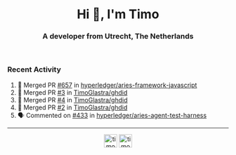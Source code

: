 <h1 align="center">Hi 👋, I'm Timo</h1>
<h3 align="center">A developer from Utrecht, The Netherlands</h3>
<br/>
<!-- https://github.com/rahuldkjain/github-profile-readme-generator --!>

<!--  <p align="left"><img src="https://github-readme-stats.vercel.app/api?username=timoglastra&show_icons=true&count_private=true&" alt="timoglastra" /></p> --!>

<!--
Github language stats
<p align="left"><img src="https://github-readme-stats.vercel.app/api/top-langs/?username=timoglastra&layout=compact" alt="timoglastra" /><p>
-->

<!-- Codestats language stats -->
<!-- <p align="left"><img src="https://codestats-readme.vercel.app/api/top-langs/?username=timoglastra&layout=compact&language_count=12" alt="timoglastra" /><p>    --!>
  
<h3>Recent Activity</h3>

<!--START_SECTION:activity-->
1. 🎉 Merged PR [#657](https://github.com/hyperledger/aries-framework-javascript/pull/657) in [hyperledger/aries-framework-javascript](https://github.com/hyperledger/aries-framework-javascript)
2. 🎉 Merged PR [#3](https://github.com/TimoGlastra/ghdid/pull/3) in [TimoGlastra/ghdid](https://github.com/TimoGlastra/ghdid)
3. 🎉 Merged PR [#4](https://github.com/TimoGlastra/ghdid/pull/4) in [TimoGlastra/ghdid](https://github.com/TimoGlastra/ghdid)
4. 🎉 Merged PR [#2](https://github.com/TimoGlastra/ghdid/pull/2) in [TimoGlastra/ghdid](https://github.com/TimoGlastra/ghdid)
5. 🗣 Commented on [#433](https://github.com/hyperledger/aries-agent-test-harness/issues/433) in [hyperledger/aries-agent-test-harness](https://github.com/hyperledger/aries-agent-test-harness)
<!--END_SECTION:activity-->

---

<p align="center">
<a href="https://twitter.com/timoglastra" target="blank"><img align="center" src="https://cdn.jsdelivr.net/npm/simple-icons@3.0.1/icons/twitter.svg" alt="timoglastra" height="30" width="30" /></a>
<a href="https://linkedin.com/in/timoglastra" target="blank"><img align="center" src="https://cdn.jsdelivr.net/npm/simple-icons@3.0.1/icons/linkedin.svg" alt="timoglastra" height="30" width="30" /></a>
</p>



